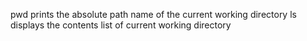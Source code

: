 pwd prints the absolute path name of the current working directory
ls displays the contents list of current working directory
